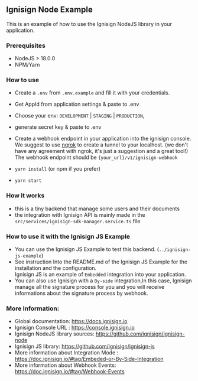 ## Ignisign Node Example

This is an example of how to use the Ignisign NodeJS library in your application.
### Prerequisites

- NodeJS > 18.0.0
- NPM/Yarn

### How to use
- Create a `.env` from `.env.example` and fill it with your credentials.

- Get AppId from application settings & paste to .env
- Choose your env: `DEVELOPMENT` | `STAGING` | `PRODUCTION`, 
- generate secret key & paste to .env

- Create a webhook endpoint in your application into the ignisign console.<br/>
  We suggest to use [ngrok](https://ngrok.com/) to create a tunnel to your localhost. (we don't have any agreement with ngrok, it's just a suggestion and a great tool!)<br/>
  The webhook endpoint should be `{your_url}/v1/ignisign-webhook`<br/>
- `yarn install` (or npm if you prefer)
- `yarn start` 

### How it works
- this is a tiny backend that manage some users and their documents
- the integration with Ignisign API is mainly made in the `src/services/ignisign-sdk-manager.service.ts` file

### How to use it with the Ignisign JS Example

- You can use the Ignisign JS Example to test this backend. (`../ignisign-js-example`)
- See instruction Into the README.md of the Ignisign JS Example for the installation and the configuration. <br/>
  Ignisign JS is an example of `Embedded` integration into your application.<br/> 
- You can also use Ignisign with a `By-side` integration,In this case, Ignisign manage all the signature process for you and you will receive informations about the signature process by webhook.

### More Information:
- Global documentation: https://docs.ignisign.io
- Ignisign Console URL : https://console.ignisign.io
- Ignisign NodeJS library sources: https://github.com/ignisign/ignisign-node
- Ignisign JS library: https://github.com/ignisign/ignisign-js
- More information about Integration Mode : https://doc.ignisign.io/#tag/Embeded-or-By-Side-Integration
- More information about Webhook Events: https://doc.ignisign.io/#tag/Webhook-Events


